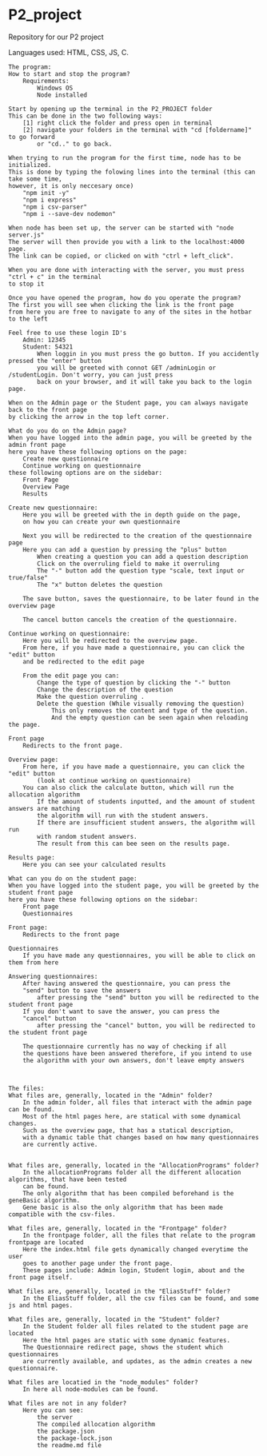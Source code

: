 # P2_project
Repository for our P2 project


Languages used:
HTML, CSS, JS, C.

    The program:
    How to start and stop the program? 
        Requirements:
            Windows OS
            Node installed

    Start by opening up the terminal in the P2_PROJECT folder 
    This can be done in the two following ways:
        [1] right click the folder and press open in terminal
        [2] navigate your folders in the terminal with "cd [foldername]" to go forward
            or "cd.." to go back.

    When trying to run the program for the first time, node has to be initialized. 
    This is done by typing the folowing lines into the terminal (this can take some time,
    however, it is only neccesary once)
        "npm init -y"
        "npm i express"
        "npm i csv-parser"
        "npm i --save-dev nodemon"

    When node has been set up, the server can be started with "node server.js"
    The server will then provide you with a link to the localhost:4000 page.
    The link can be copied, or clicked on with "ctrl + left_click".

    When you are done with interacting with the server, you must press "ctrl + c" in the terminal
    to stop it

    Once you have opened the program, how do you operate the program? 
    The first you will see when clicking the link is the front page
    from here you are free to navigate to any of the sites in the hotbar to the left

    Feel free to use these login ID's 
        Admin: 12345
        Student: 54321
            When loggin in you must press the go button. If you accidently pressed the "enter" button
            you will be greeted with connot GET /adminLogin or /studentLogin. Don't worry, you can just press
            back on your browser, and it will take you back to the login page.

    When on the Admin page or the Student page, you can always navigate back to the front page
    by clicking the arrow in the top left corner.

    What do you do on the Admin page?
    When you have logged into the admin page, you will be greeted by the admin front page
    here you have these following options on the page:
        Create new questionnaire
        Continue working on questionnaire
    these following options are on the sidebar:
        Front Page
        Overview Page
        Results
    
    Create new questionnaire:
        Here you will be greeted with the in depth guide on the page,
        on how you can create your own questionnaire
    
        Next you will be redirected to the creation of the questionnaire page
        Here you can add a question by pressing the "plus" button
            When creating a question you can add a question description
            Click on the overruling field to make it overruling 
            The "-" button add the question type "scale, text input or true/false"
            The "x" button deletes the question

        The save button, saves the questionnaire, to be later found in the overview page

        The cancel button cancels the creation of the questionnaire.

    Continue working on questionnaire:
        Here you will be redirected to the overview page. 
        From here, if you have made a questionnaire, you can click the "edit" button
        and be redirected to the edit page

        From the edit page you can:
            Change the type of question by clicking the "-" button
            Change the description of the question
            Make the question overruling .
            Delete the question (While visually removing the question)
                This only removes the content and type of the question.
                And the empty question can be seen again when reloading the page.

    Front page
        Redirects to the front page.

    Overview page:
        From here, if you have made a questionnaire, you can click the "edit" button 
            (look at continue working on questionnaire)
        You can also click the calculate button, which will run the allocation algorithm
            If the amount of students inputted, and the amount of student answers are matching
            the algorithm will run with the student answers.
            If there are insufficient student answers, the algorithm will run
            with random student answers.
            The result from this can bee seen on the results page.

    Results page:
        Here you can see your calculated results

    What can you do on the student page:
    When you have logged into the student page, you will be greeted by the student front page
    here you have these following options on the sidebar:
        Front page
        Questionnaires

    Front page:
        Redirects to the front page

    Questionnaires
        If you have made any questionnaires, you will be able to click on them from here

    Answering questionnaires:
        After having answered the questionnaire, you can press the 
        "send" button to save the answers
            after pressing the "send" button you will be redirected to the student front page
        If you don't want to save the answer, you can press the 
        "cancel" button
            after pressing the "cancel" button, you will be redirected to the student front page
        
        The questionnaire currently has no way of checking if all 
        the questions have been answered therefore, if you intend to use 
        the algorithm with your own answers, don't leave empty answers



    The files:
    What files are, generally, located in the "Admin" folder?
        In the admin folder, all files that interact with the admin page can be found.
        Most of the html pages here, are statical with some dynamical changes. 
        Such as the overview page, that has a statical description, 
        with a dynamic table that changes based on how many questionnaires 
        are currently active. 


    What files are, generally, located in the "AllocationPrograms" folder?
        In the allocationPrograms folder all the different allocation algorithms, that have been tested
        can be found. 
        The only algorithm that has been compiled beforehand is the geneBasic algorithm.
        Gene basic is also the only algorithm that has been made compatible with the csv-files.

    What files are, generally, located in the "Frontpage" folder?
        In the frontpage folder, all the files that relate to the program frontpage are located
        Here the index.html file gets dynamically changed everytime the user 
        goes to another page under the front page.
        These pages include: Admin login, Student login, about and the front page itself. 

    What files are, generally, located in the "EliasStuff" folder?
        In the EliasStuff folder, all the csv files can be found, and some js and html pages.

    What files are, generally, located in the "Student" folder?
        In the Student folder all files related to the student page are located
        Here the html pages are static with some dynamic features. 
        The Questionnaire redirect page, shows the student which questionnaires 
        are currently available, and updates, as the admin creates a new questionnaire.

    What files are locatied in the "node_modules" folder?
        In here all node-modules can be found. 

    What files are not in any folder?
        Here you can see: 
            the server
            The compiled allocation algorithm
            the package.json
            the package-lock.json
            the readme.md file